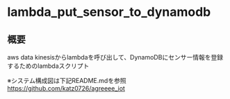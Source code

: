 # lambda_put_sensor_to_dynamodb

## 概要
aws data kinesisからlambdaを呼び出して、DynamoDBにセンサー情報を登録するためのlambdaスクリプト

※システム構成図は下記README.mdを参照
https://github.com/katz0726/agreeee_iot
